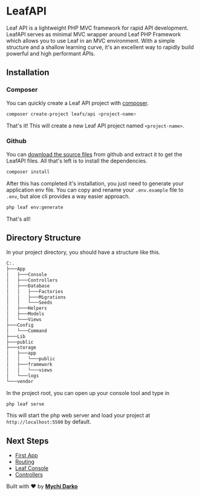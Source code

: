 # LeafAPI

<!-- <p class="alert -info">
  Leaf API v3.0 beta🎉🎉🎉. Read the docs <a href="/#/leaf-api/v/2.0/">here</a>
</p> -->

Leaf API is a lightweight PHP MVC framework for rapid API development. LeafAPI serves as minimal MVC wrapper around Leaf PHP Framework which allows you to use Leaf in an MVC environment. With a simple structure and a shallow learning curve, it's an excellent way to rapidly build powerful and high performant APIs.

## Installation

### Composer

You can quickly create a Leaf API project with [composer](https://getcomposer.org).

```bash
composer create-project leafs/api <project-name>
```

That's it! This will create a new Leaf API project named `<project-name>`.

### Github

You can [download the source files](https://github.com/leafsphp/leafAPI/archive/v2.0.zip) from github and  extract it to get the LeafAPI files. All that's left is to install the dependencies.

```sh
composer install
```

After this has completed it's installation, you just need to generate your application env file. You can copy and rename your `.env.example` file to `.env`, but aloe cli provides a way easier approach.

```sh
php leaf env:generate
```

That's all!

## Directory Structure

In your project directory, you should have a structure like this.

```bash
C:.
├───App
│   ├───Console
│   ├───Controllers
│   ├───Database
│   │   ├───Factories
│   │   ├───Migrations
│   │   └───Seeds
│   ├───Helpers
│   ├───Models
│   └───Views
├───Config
│   └───Command
├───Lib
├───public
├───storage
│   ├───app
│   │   └───public
│   ├───framework
│   │   └───views
│   └───logs
└───vendor
```

In the project root, you can open up your console tool and type in

```bash
php leaf serve
```

This will start the php web server and load your project at `http://localhost:5500` by default.

## Next Steps

- [First App](/leaf-api/v/2.0/intro/first-app)
- [Routing](/leaf-api/v/2.0/core/routing)
- [Leaf Console](/leaf-api/v/2.0/utils/console)
- [Controllers](/leaf-api/v/2.0/core/controllers)

Built with ❤ by [**Mychi Darko**](//mychi.netlify.app)
